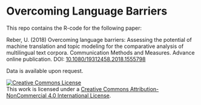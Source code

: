 # Overcoming Language Barriers

This repo contains the R-code for the following paper:

Reber, U. (2018) Overcoming language barriers: Assessing the potential of machine translation and topic modeling for the comparative analysis of multilingual text corpora. Communication Methods and Measures. Advance online publication. DOI: [10.1080/19312458.2018.1555798](https://doi.org/10.1080/19312458.2018.1555798)

Data is available upon request.

<a rel="license" href="http://creativecommons.org/licenses/by-nc/4.0/"><img alt="Creative Commons License" style="border-width:0" src="https://i.creativecommons.org/l/by-nc/4.0/88x31.png" /></a><br />This work is licensed under a <a rel="license" href="http://creativecommons.org/licenses/by-nc/4.0/">Creative Commons Attribution-NonCommercial 4.0 International License</a>.
